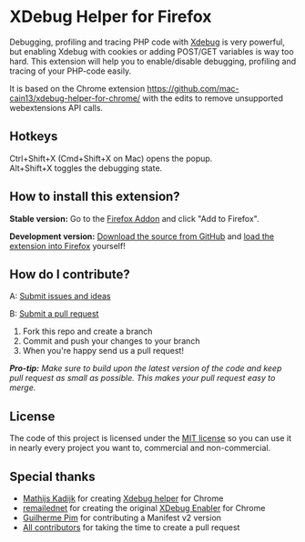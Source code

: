XDebug Helper for Firefox
=========================

Debugging, profiling and tracing PHP code with [Xdebug](http://xdebug.org/) is very powerful, but enabling
Xdebug with cookies or adding POST/GET variables is way too hard. This extension will help you to enable/disable
debugging, profiling and tracing of your PHP-code easily.

It is based on the Chrome extension https://github.com/mac-cain13/xdebug-helper-for-chrome/ with the edits to
remove unsupported webextensions API calls.

Hotkeys
-------
Ctrl+Shift+X (Cmd+Shift+X on Mac) opens the popup.  
Alt+Shift+X toggles the debugging state.

How to install this extension?
------------------------------
**Stable version:** Go to the [Firefox Addon](https://addons.mozilla.org/en-GB/firefox/addon/xdebug-helper-for-firefox/)
and click "Add to Firefox".

**Development version:** [Download the source from GitHub](https://github.com/BrianGilbert/xdebug-helper-for-firefox/archive/master.zip)
and [load the extension into Firefox](https://developer.mozilla.org/en-US/Add-ons/WebExtensions/Temporary_Installation_in_Firefox)
yourself!

How do I contribute?
--------------------
A: [Submit issues and ideas](https://github.com/BrianGilbert/xdebug-helper-for-firefox/issues)

B: [Submit a pull request](https://help.github.com/articles/using-pull-requests)

1. Fork this repo and create a branch
2. Commit and push your changes to your branch
3. When you're happy send us a pull request!

_**Pro-tip:** Make sure to build upon the latest version of the code and keep pull request as small as possible. This makes your pull request easy to merge._

License
-------
The code of this project is licensed under the [MIT license](https://raw.github.com/BrianGilbert/xdebug-helper-for-firefox/master/source/License)
so you can use it in nearly every project you want to, commercial and non-commercial.

Special thanks
--------------
* [Mathijs Kadijk](http://mathijskadijk.nl/) for creating [Xdebug helper](https://chrome.google.com/webstore/detail/eadndfjplgieldjbigjakmdgkmoaaaoc) for Chrome
* [remailednet](http://blog.remailed.net) for creating the original [XDebug Enabler](https://chrome.google.com/webstore/detail/eippbhbeglgcphcjmpjcjinjamabeoln) for Chrome
* [Guilherme Pim](https://github.com/pimguilherme) for contributing a Manifest v2 version
* [All contributors](https://github.com/wrep/xdebug-helper-for-chrome/graphs/contributors) for taking the time to create a pull request
